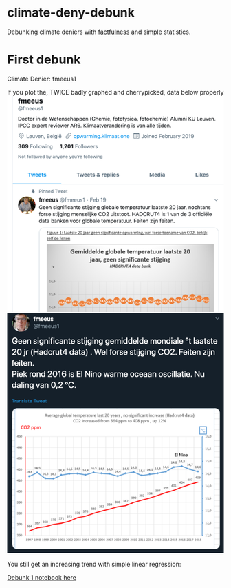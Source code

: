 # climate-deny-debunk

Debunking climate deniers with [factfulness](https://www.gapminder.org/factfulness/) and simple statistics.


# First debunk 

Climate Denier: fmeeus1

If you plot the, TWICE badly graphed and cherrypicked, data below properly 
![fakenews1.png](fakenews1.png)
![fakenews2.png](fakenews2.png)

You still get an increasing trend with simple linear regression:

[Debunk 1 notebook here](fmeeus1.ipynb)


